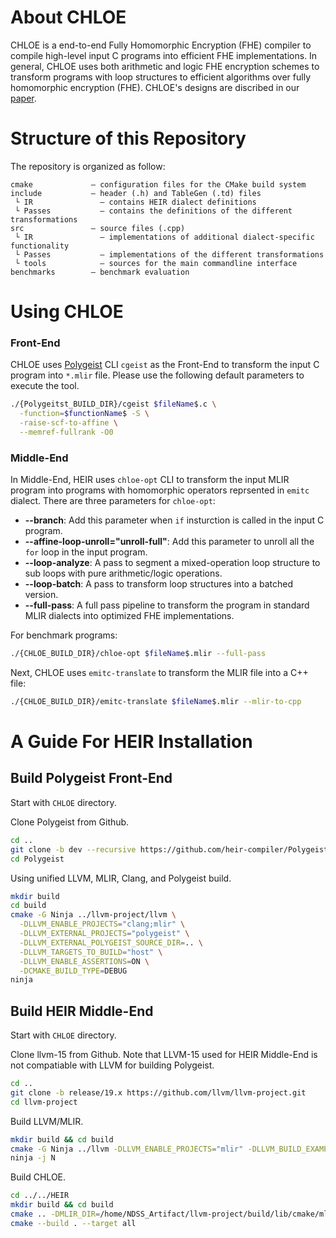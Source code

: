 # About CHLOE
CHLOE is a end-to-end Fully Homomorphic Encryption (FHE) compiler to compile 
high-level input C programs into efficient FHE implementations. In general, 
CHLOE uses both arithmetic and logic FHE encryption schemes to transform 
programs with loop structures to efficient algorithms over fully 
homomorphic encryption (FHE). CHLOE's designs are discribed in our [paper](https://www.computer.org/csdl/proceedings-article/sp/2025/223600a035/21B7QoGZAGc).
# Structure of this Repository
The repository is organized as follow:
```
cmake             – configuration files for the CMake build system
include           – header (.h) and TableGen (.td) files
 └ IR               – contains HEIR dialect definitions
 └ Passes           – contains the definitions of the different transformations
src               – source files (.cpp)
 └ IR               – implementations of additional dialect-specific functionality
 └ Passes           – implementations of the different transformations
 └ tools            – sources for the main commandline interface
benchmarks        – benchmark evaluation
```
# Using CHLOE
### Front-End
CHLOE uses [Polygeist](https://github.com/llvm/Polygeist) CLI `cgeist` 
as the Front-End to transform
the input C program into `*.mlir` file. Please use the 
following default parameters to execute the tool.
```sh
./{Polygeitst_BUILD_DIR}/cgeist $fileName$.c \
  -function=$functionName$ -S \
  -raise-scf-to-affine \
  --memref-fullrank -O0
```
### Middle-End
In Middle-End, HEIR uses `chloe-opt` CLI to transform the input
MLIR program into programs with homomorphic operators 
reprsented in `emitc` dialect. There are three parameters for 
`chloe-opt`:

+ **--branch**: Add this parameter when `if` insturction is 
called in the input C program.
+ **--affine-loop-unroll="unroll-full"**: 
Add this parameter to unroll all the `for` loop in the 
input program.
+ **--loop-analyze**: A pass to segment a mixed-operation loop structure
to sub loops with pure arithmetic/logic operations.
+ **--loop-batch**: A pass to transform loop structures into a batched version.
+ **--full-pass**: A full pass pipeline to transform the program in 
standard MLIR dialects into optimized FHE implementations. 

For benchmark programs:
```sh
./{CHLOE_BUILD_DIR}/chloe-opt $fileName$.mlir --full-pass
```

Next, CHLOE uses `emitc-translate` to transform the MLIR file
into a C++ file:
```sh
./{CHLOE_BUILD_DIR}/emitc-translate $fileName$.mlir --mlir-to-cpp
```

# A Guide For HEIR Installation
## Build Polygeist Front-End
Start with ``CHLOE`` directory.

Clone Polygeist from Github.
```sh
cd ..
git clone -b dev --recursive https://github.com/heir-compiler/Polygeist
cd Polygeist
```
Using unified LLVM, MLIR, Clang, and Polygeist build.
```sh
mkdir build
cd build
cmake -G Ninja ../llvm-project/llvm \
  -DLLVM_ENABLE_PROJECTS="clang;mlir" \
  -DLLVM_EXTERNAL_PROJECTS="polygeist" \
  -DLLVM_EXTERNAL_POLYGEIST_SOURCE_DIR=.. \
  -DLLVM_TARGETS_TO_BUILD="host" \
  -DLLVM_ENABLE_ASSERTIONS=ON \
  -DCMAKE_BUILD_TYPE=DEBUG
ninja
```

## Build HEIR Middle-End
Start with ``CHLOE`` directory.

Clone llvm-15 from Github. Note that LLVM-15 used for HEIR Middle-End is not compatiable with LLVM for building Polygeist.
```sh
cd ..
git clone -b release/19.x https://github.com/llvm/llvm-project.git
cd llvm-project
```
Build LLVM/MLIR.
```sh
mkdir build && cd build
cmake -G Ninja ../llvm -DLLVM_ENABLE_PROJECTS="mlir" -DLLVM_BUILD_EXAMPLES=ON -DLLVM_TARGETS_TO_BUILD="X86" -DCMAKE_BUILD_TYPE=Release -DLLVM_ENABLE_ASSERTIONS=ON -DLLVM_INSTALL_UTILS=ON
ninja -j N
```

Build CHLOE.
```sh
cd ../../HEIR
mkdir build && cd build
cmake .. -DMLIR_DIR=/home/NDSS_Artifact/llvm-project/build/lib/cmake/mlir
cmake --build . --target all
```


